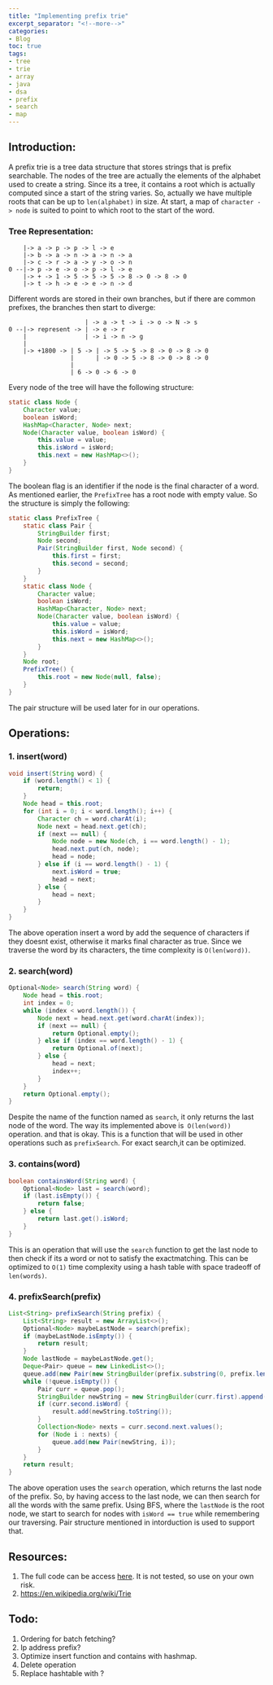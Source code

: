 ```yaml
---
title: "Implementing prefix trie"
excerpt_separator: "<!--more-->"
categories:
- Blog
toc: true
tags:
- tree
- trie
- array
- java
- dsa
- prefix
- search
- map
---
```


## Introduction:

A prefix trie is a tree data structure that stores strings that is prefix searchable. The nodes of the tree are actually the elements of the alphabet used to create a string. Since its a tree, it contains a root which is actually computed since a start of the string varies.
So, actually we have multiple roots that can be up to `len(alphabet)` in size. At start, a map of `character -> node` is suited to point to which root to the start of the word.

### Tree Representation:

```
    |-> a -> p -> p -> l -> e    
    |-> b -> a -> n -> a -> n -> a
    |-> c -> r -> a -> y -> o -> n
0 --|-> p -> e -> o -> p -> l -> e
    |-> + -> 1 -> 5 -> 5 -> 5 -> 8 -> 0 -> 8 -> 0
    |-> t -> h -> e -> e -> n -> d
```

Different words are stored in their own branches, but if there are common prefixes, the branches then start to diverge:

```
                     | -> a -> t -> i -> o -> N -> s
0 --|-> represent -> | -> e -> r
    |                | -> i -> n -> g
    |                 
    |-> +1800 -> | 5 -> | -> 5 -> 5 -> 8 -> 0 -> 8 -> 0
                 |      | -> 0 -> 5 -> 8 -> 0 -> 8 -> 0
                 |
                 | 6 -> 0 -> 6 -> 0 
```

Every node of the tree will have the following structure:

```java
static class Node {
    Character value;
    boolean isWord;
    HashMap<Character, Node> next;
    Node(Character value, boolean isWord) {
        this.value = value;
        this.isWord = isWord;
        this.next = new HashMap<>();
    }
}
```
The boolean flag is an identifier if the node is the final character of a word. 
As mentioned earlier, the `PrefixTree` has a root node with empty value. So the structure is simply the following:

```java
static class PrefixTree {
    static class Pair {
        StringBuilder first;
        Node second;
        Pair(StringBuilder first, Node second) {
            this.first = first;
            this.second = second;
        }
    }
    static class Node {
        Character value;
        boolean isWord;
        HashMap<Character, Node> next;
        Node(Character value, boolean isWord) {
            this.value = value;
            this.isWord = isWord;
            this.next = new HashMap<>();
        }
    }
    Node root;
    PrefixTree() {
        this.root = new Node(null, false);
    }
}
```
The pair structure will be used later for in our operations.

## Operations:

### 1. insert(word)
```java
void insert(String word) {
    if (word.length() < 1) {
        return;
    }
    Node head = this.root;
    for (int i = 0; i < word.length(); i++) {
        Character ch = word.charAt(i);
        Node next = head.next.get(ch);
        if (next == null) {
            Node node = new Node(ch, i == word.length() - 1);
            head.next.put(ch, node);
            head = node;
        } else if (i == word.length() - 1) {
            next.isWord = true;
            head = next;
        } else {
            head = next;
        }
    }
}
```
The above operation insert a word by add the sequence of characters if they doesnt exist, otherwise it marks final character as true.
Since we traverse the word by its characters, the time complexity is `O(len(word))`.

### 2. search(word)
```java
Optional<Node> search(String word) {
    Node head = this.root;
    int index = 0;
    while (index < word.length()) {
        Node next = head.next.get(word.charAt(index));
        if (next == null) {
            return Optional.empty();
        } else if (index == word.length() - 1) {
            return Optional.of(next);
        } else {
            head = next;
            index++;
        }
    }
    return Optional.empty();
}
```
Despite the name of the function named as `search`, it only returns the last node of the word. The way its implemented above is` O(len(word))` operation. and that is okay. This is a function that will be used in other operations such as `prefixSearch`. For exact search,it can be optimized.

### 3. contains(word)

```java
boolean containsWord(String word) {
    Optional<Node> last = search(word);
    if (last.isEmpty()) {
        return false;
    } else {
        return last.get().isWord;
    }
}
```
This is an operation that will use the `search` function to get the last node to then check if its a word or not to satisfy the exactmatching.
This can be optimized to `O(1)` time complexity using a hash table with space tradeoff of `len(words)`.

### 4. prefixSearch(prefix)
```java
List<String> prefixSearch(String prefix) {
    List<String> result = new ArrayList<>();
    Optional<Node> maybeLastNode = search(prefix);
    if (maybeLastNode.isEmpty()) {
        return result;
    }
    Node lastNode = maybeLastNode.get();
    Deque<Pair> queue = new LinkedList<>();
    queue.add(new Pair(new StringBuilder(prefix.substring(0, prefix.length() - 1)), lastNode));
    while (!queue.isEmpty()) {
        Pair curr = queue.pop();
        StringBuilder newString = new StringBuilder(curr.first).append(curr.second.value);
        if (curr.second.isWord) {                    
            result.add(newString.toString());
        }
        Collection<Node> nexts = curr.second.next.values();
        for (Node i : nexts) {
            queue.add(new Pair(newString, i));
        }
    }
    return result;
}

```
The above operation uses the `search` operation, which returns the last node of the prefix. So, by having access to the last node, we can then search for all the words with the same prefix. Using BFS, where the `lastNode` is the root node, we start to search for nodes with `isWord == true` while remembering our traversing. Pair structure mentioned in intorduction is used to support that.

## Resources:
1. The full code can be access [here](/assets/code/implementing-prefix-trie/Solution.java). It is not tested, so use on your own risk.
2. https://en.wikipedia.org/wiki/Trie

## Todo:
1. Ordering for batch fetching?
2. Ip address prefix?
3. Optimize insert function and contains with hashmap.
4. Delete operation
5. Replace hashtable with ?
